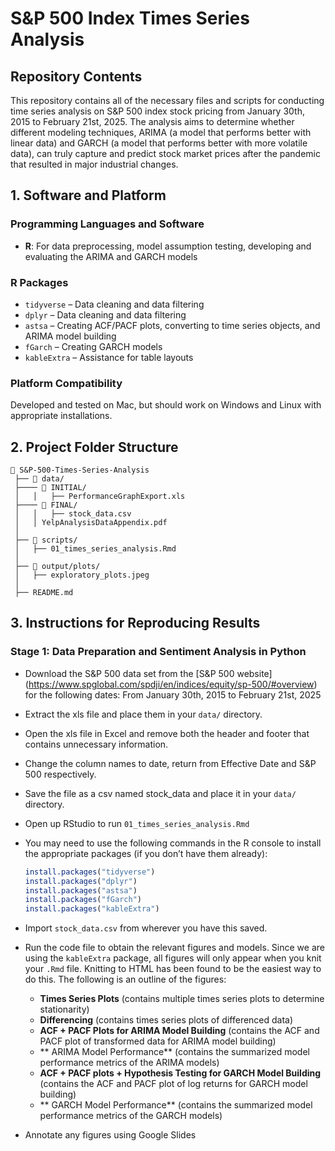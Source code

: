 # S&P 500 Index Times Series Analysis

## Repository Contents
This repository contains all of the necessary files and scripts for conducting time series analysis on S&P 500 index stock pricing from January 30th, 2015 to February 21st, 2025. The analysis aims to determine whether different modeling techniques, ARIMA (a model that performs better with linear data) and GARCH (a model that performs better with more volatile data), can truly capture and predict stock market prices after the pandemic that resulted in major industrial changes. 

## 1. Software and Platform

### Programming Languages and Software
- **R**: For data preprocessing, model assumption testing, developing and evaluating the ARIMA and GARCH models

### R Packages
- `tidyverse` – Data cleaning and data filtering
- `dplyr` – Data cleaning and data filtering
- `astsa` – Creating ACF/PACF plots, converting to time series objects, and ARIMA model building
- `fGarch` – Creating GARCH models 
- `kableExtra` – Assistance for table layouts 

### Platform Compatibility
Developed and tested on Mac, but should work on Windows and Linux with appropriate installations.

## 2. Project Folder Structure

```
📂 S&P-500-Times-Series-Analysis  
 ├── 📂 data/  
 ├──── 📂 INITIAL/
 │   │   ├── PerformanceGraphExport.xls 
 ├──── 📂 FINAL/
 │   │   ├── stock_data.csv
 │   │ YelpAnalysisDataAppendix.pdf
 │
 ├── 📂 scripts/  
 │   ├── 01_times_series_analysis.Rmd
 │  
 ├── 📂 output/plots/  
 │   ├── exploratory_plots.jpeg
 │  
 ├── README.md   
```
## 3. Instructions for Reproducing Results

### Stage 1: Data Preparation and Sentiment Analysis in Python
- Download the S&P 500 data set from the [S&P 500 website] (https://www.spglobal.com/spdji/en/indices/equity/sp-500/#overview) for the following dates: From January 30th, 2015 to February 21st, 2025
- Extract the xls file and place them in your `data/` directory.
- Open the xls file in Excel and remove both the header and footer that contains unnecessary information.
- Change the column names to date, return from Effective Date and S&P 500 respectively.
- Save the file as a csv named stock_data and place it in your `data/` directory.
- Open up RStudio to run `01_times_series_analysis.Rmd`
- You may need to use the following commands in the R console to install the appropriate packages (if you don’t have them already):
  ```r
  install.packages("tidyverse")
  install.packages("dplyr")
  install.packages("astsa")
  install.packages("fGarch")
  install.packages("kableExtra")
  ```
- Import `stock_data.csv` from wherever you have this saved.
- Run the code file to obtain the relevant figures and models. Since we are using the `kableExtra` package, all figures will only appear when you knit your `.Rmd` file. Knitting to HTML has been found to be the easiest way to do this. The following is an outline of the figures:

  - **Times Series Plots** (contains multiple times series plots to determine stationarity)
  - **Differencing** (contains times series plots of differenced data)
  - **ACF + PACF Plots for ARIMA Model Building** (contains the ACF and PACF plot of transformed data for ARIMA model building)
  - ** ARIMA Model Performance** (contains the summarized model performance metrics of the ARIMA models)
  - **ACF + PACF plots + Hypothesis Testing for GARCH Model Building** (contains the ACF and PACF plot of log returns for GARCH model building)
  - ** GARCH Model Performance** (contains the summarized model performance metrics of the GARCH models)
- Annotate any figures using Google Slides
